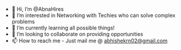 - 👋 Hi, I’m @AbnaHires
- 👀 I’m interested in Networking with Techies who can solve complex problems
- 🌱 I’m currently learning all possible things!
- 💞️ I’m looking to collaborate on providing opportunities
- 📫 How to reach me - Just mail me @ abhishekrn02@gmail.com

<!---
AbnaHires/AbnaHires is a ✨ special ✨ repository because its `README.md` (this file) appears on your GitHub profile.
You can click the Preview link to take a look at your changes.
--->
